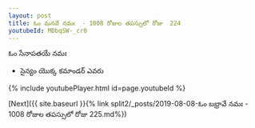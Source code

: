 ```yaml
---
layout: post
title: ఓం మనవే నమః  - 1008 రోజుల తపస్సులో రోజు  224
youtubeId: MDbqSW-_cr0
---
```

 
 
 ఓం సేనాపతయే నమః  
 
 -  సైన్యం యొక్క కమాండర్ ఎవరు 
 
  
 
  
 
 
 
 
 
 


{% include youtubePlayer.html id=page.youtubeId %}
 
[Next]({{ site.baseurl }}{% link  split2/_posts/2019-08-08-ఓం బభ్రావే నమః  - 1008 రోజుల తపస్సులో రోజు  225.md%})
 
